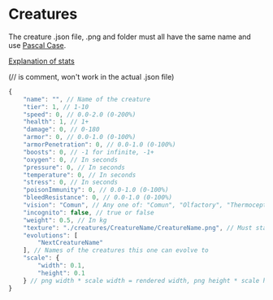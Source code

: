 # Creatures
The creature .json file, .png and folder must all have the same name and use [Pascal Case](http://wiki.c2.com/?PascalCase).

[Explanation of stats](https://docs.google.com/presentation/d/1dNWm32cp1PZWr4YXariY4wt_zbtRuXtokmlozrVANvQ/edit#slide=id.g46f7063748_12_8)

(// is comment, won't work in the actual .json file)
```javascript
{
    "name": "", // Name of the creature
    "tier": 1, // 1-10
    "speed": 0, // 0.0-2.0 (0-200%)
    "health": 1, // 1+
    "damage": 0, // 0-180
    "armor": 0, // 0.0-1.0 (0-100%)
    "armorPenetration": 0, // 0.0-1.0 (0-100%)
    "boosts": 0, // -1 for infinite, -1+
    "oxygen": 0, // In seconds
    "pressure": 0, // In seconds
    "temperature": 0, // In seconds
    "stress": 0, // In seconds
    "poisonImmunity": 0, // 0.0-1.0 (0-100%)
    "bleedResistance": 0, // 0.0-1.0 (0-100%)
    "vision": "Comun", // Any one of: "Comun", "Olfactory", "Thermoception", "Electroreception", "Echolocation"
    "incognito": false, // true or false
    "weight": 0.5, // In kg
    "texture": "./creatures/CreatureName/CreatureName.png", // Must start with "./creatures/"
    "evolutions": [
        "NextCreatureName"
    ], // Names of the creatures this one can evolve to
    "scale": {
        "width": 0.1,
        "height": 0.1
    } // png width * scale width = rendered width, png height * scale height = rendered height
}
```
